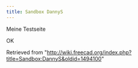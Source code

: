 ```yaml
---
title: Sandbox DannyS
---
```

Meine Testseite

OK

Retrieved from "<http://wiki.freecad.org/index.php?title=Sandbox:DannyS&oldid=1494100>"